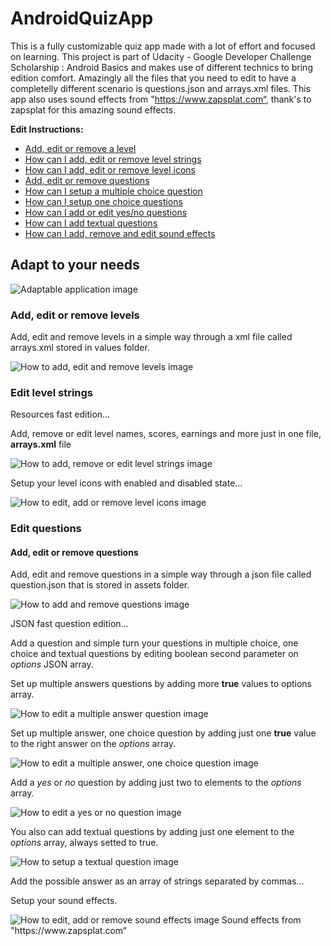 # AndroidQuizApp
This is a fully customizable quiz app made with a lot of effort and focused on learning.
This project is part of Udacity - Google Developer Challenge Scholarship : Android Basics and makes use of different technics to bring edition comfort. Amazingly all the files that you need to edit to have a completelly different scenario is questions.json and arrays.xml files. 
 This app also uses sound effects from "https://www.zapsplat.com“, thank's to zapsplat for this amazing sound effects.

**Edit Instructions:**


<ul>
    <li><a href="#add_edit_or_remove_levels" title="How to add, edit or remove a level">Add, edit or remove a level</a></li>
    <li><a href="#edit_level_strings" title="How can I add, edit or remove level strings">How can I add, edit or remove level strings</a></li>
    <li><a href="#setup_level_icons" title="How can I add, edit or remove level icons">How can I add, edit or remove level icons</a></li>
    <li><a href="#add_edit_or_remove_questions" title="How to add, edit or remove a question">Add, edit or remove questions</a></li>
    <li><a href="#setup_multiple_choice_question" title="How to add or edit a multiple choice question">How can I setup a multiple choice question</a></li>
    <li><a href="#setup_one_choice_question" title="How to add or edit one choice questions">How can I setup one choice questions</a></li>
    <li><a href="#setup_yes_or_no_question" title="How to add or edit yes/no questions">How can I add or edit yes/no questions</a></li>
    <li><a href="#setup_textual_question" title="How to add textual questions">How can I add textual questions</a></li>
    <li><a href="#setup_textual_question" title="How to add textual questions">How can I add, remove and edit sound effects</a></li>
</ul>

<h2>Adapt to your needs</h2>
<img src="https://github.com/FabioGouveia/AndroidQuizApp/blob/master/images/edition/ResourcesEditionPath.PNG" alt="Adaptable application image" title="Adaptable application" />

<h3 name="add_edit_or_remove_levels">Add, edit or remove levels</h3>
<p>Add, edit and remove levels in a simple way through a xml file called arrays.xml stored in values folder.</p>

<img src="https://github.com/FabioGouveia/AndroidQuizApp/blob/master/images/edition/ArraysPath.PNG" alt="How to add, edit and remove levels image" title="How to add, edit and remove levels" />

<h3 name="edit_level_strings">Edit level strings</h3>

<p>Resources fast edition...<p>
<p>Add, remove or edit level names, scores, earnings and more just in one file, <b>arrays.xml</b> file</p>
<img src="https://github.com/FabioGouveia/AndroidQuizApp/blob/master/images/edition/FastResourcesEdition.PNG" alt="How to add, remove or edit level strings image" title="How to add, remove or edit level strings" />

<p name="setup_level_icons">Setup your level icons with enabled and disabled state...</p>
<img src="https://github.com/FabioGouveia/AndroidQuizApp/blob/master/images/edition/IconsFastEdition.PNG" alt="How to edit, add or remove level icons image" title="How to edit, add or remove level icons" />


<h3 name="edit_questions">Edit questions</h3>

<h4 name="add_edit_or_remove_questions">Add, edit or remove questions</h4>
<p>Add, edit and remove questions in a simple way through a json file called question.json that is stored in assets folder.</p>

<img src="https://github.com/FabioGouveia/AndroidQuizApp/blob/master/images/edition/JSONQuestionsFilePath.PNG" alt="How to add and remove questions image" title="How to add, edit and remove questions" />

<p>JSON fast question edition...<p>
<p>Add a question and simple turn your questions in multiple choice, one choice and textual questions by editing boolean second parameter on <i>options</i> JSON array.</p>

<p name="setup_multiple_choice_question">Set up multiple answers questions by adding more <b>true</b> values to options array.</p>
<img src="https://github.com/FabioGouveia/AndroidQuizApp/blob/master/images/edition/EditMultipleAnswerQuestions.PNG" alt="How to edit a multiple answer question image" title="How to edit a multiple answer question" />


<p name="setup_one_choice_question">Set up multiple answer, one choice question by adding just one <b>true</b> value to the right answer on the <i>options</i> array.</p>
<img src="https://github.com/FabioGouveia/AndroidQuizApp/blob/master/images/edition/OneChoiceMultipleAnswers.PNG" alt="How to edit a multiple answer, one choice question image" title="How to edit a multiple answer, one choice question" />


<p name="setup_yes_or_no_question">Add a <i>yes</i> or <i>no</i> question by adding just two to elements to the <i>options</i> array.</p>
<img src="https://github.com/FabioGouveia/AndroidQuizApp/blob/master/images/edition/YesOrNoQuestion.PNG" alt="How to edit a yes or no question image" title="How to edit or add a yes or no question" />


<p name="setup_textual_question">You also can add textual questions by adding just one element to the <i>options</i> array, always setted to true.</p>
<img src="https://github.com/FabioGouveia/AndroidQuizApp/blob/master/images/edition/TextualQuestionEdition.PNG" alt="How to setup a textual question image" title="How to add a textual question" />
<p>Add the possible answer as an array of strings separated by commas...</p>

<p name="setup_sound_effects">Setup your sound effects.</p>
<img src="https://github.com/FabioGouveia/AndroidQuizApp/blob/master/images/edition/SoundsPath.PNG" alt="How to edit, add or remove sound effects image" title="How to edit, add or remove sound effects" />
Sound effects from "https://www.zapsplat.com“